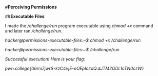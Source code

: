 #**Perceiving Permissions**

##**Executable Files**

I made the _/challenge/run_ program executable using _chmod +x_ command and later ran _/challenge/run_.

_hacker@permissions-executable-files:~$ chmod +x /challenge/run_

_hacker@permissions-executable-files:~$ /challenge/run_

_Successful execution! Here is your flag:_

_pwn.college{06rm7jwrS-kzC4vjE-oOEpIczaQ.dJTM2QDL1cTN0czW}_
